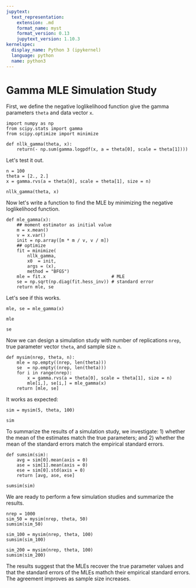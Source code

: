 ```yaml
---
jupytext:
  text_representation:
    extension: .md
    format_name: myst
    format_version: 0.13
    jupytext_version: 1.10.3
kernelspec:
  display_name: Python 3 (ipykernel)
  language: python
  name: python3
---
```


# Gamma MLE Simulation Study

First, we define the negative loglikelihood function give the gamma parameters `theta` and data vector `x`.

```{code-cell} ipython3
import numpy as np
from scipy.stats import gamma
from scipy.optimize import minimize

def nllk_gamma(theta, x):
    return(- np.sum(gamma.logpdf(x, a = theta[0], scale = theta[1])))
```

Let's test it out.

```{code-cell} ipython3
n = 100
theta = [2., 2.]
x = gamma.rvs(a = theta[0], scale = theta[1], size = n)

nllk_gamma(theta, x)
```

Now let's write a function to find the MLE by minimizing the negative loglikelihood function.

```{code-cell} ipython3
def mle_gamma(x):
    ## moment estimator as initial value
    m = x.mean()
    v = x.var()
    init = np.array([m * m / v, v / m])
    ## optimize
    fit = minimize(
        nllk_gamma,
        x0  = init,
        args = (x),
        method = "BFGS")
    mle = fit.x                         # MLE
    se = np.sqrt(np.diag(fit.hess_inv)) # standard error
    return mle, se
```

Let's see if this works.

```{code-cell} ipython3
mle, se = mle_gamma(x)
```

```{code-cell} ipython3
mle
```

```{code-cell} ipython3
se
```

Now we can design a simulation study with number of replications `nrep`, true parameter vector `theta`, and sample size `n`.

```{code-cell} ipython3
def mysim(nrep, theta, n):
    mle = np.empty((nrep, len(theta)))
    se  = np.empty((nrep, len(theta)))
    for i in range(nrep):
        x = gamma.rvs(a = theta[0], scale = theta[1], size = n)
        mle[i,], se[i,] = mle_gamma(x)
    return [mle, se]
```

It works as expected:

```{code-cell} ipython3
sim = mysim(5, theta, 100)
```

```{code-cell} ipython3
sim
```

To summarize the results of a simulation study, we investigate: 1) whether the mean of the estimates match the true parameters; and 2) whether the mean of the standard errors match the empirical standard errors.

```{code-cell} ipython3
def sumsim(sim):
    avg = sim[0].mean(axis = 0)
    ase = sim[1].mean(axis = 0)
    ese = sim[0].std(axis = 0)
    return [avg, ase, ese]
```

```{code-cell} ipython3
sumsim(sim)
```

We are ready to perform a few simulation studies and summarize the results.

```{code-cell} ipython3
nrep = 1000
sim_50 = mysim(nrep, theta, 50)
sumsim(sim_50)
```

```{code-cell} ipython3
sim_100 = mysim(nrep, theta, 100)
sumsim(sim_100)
```

```{code-cell} ipython3
sim_200 = mysim(nrep, theta, 100)
sumsim(sim_200)
```

The results suggest that the MLEs recover the true parameter values and that the standard errors of the MLEs mathch their empirical standard errors. The agreement improves as sample size increases.

```{code-cell} ipython3

```
